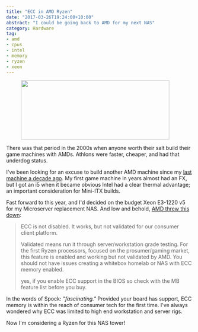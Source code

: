 ```yaml
---
title: "ECC in AMD Ryzen"
date: "2017-03-26T19:24:00+10:00"
abstract: "I could be going back to AMD for my next NAS"
category: Hardware
tag: 
- amd
- cpus
- intel
- memory
- ryzen
- xeon
---
```

<figure><img src="https://rubenerd.com/files/2017/ryzen@1x.jpg" alt="" style="width:400px; height:160px" srcset="https://rubenerd.com/files/2017/ryzen@1x.jpg 1x, https://rubenerd.com/files/2017/ryzen@2x.jpg 2x" /></figure>

There was that period in the 2000s when anyone worth their salt build their game machines with AMDs. Athlons were faster, cheaper, and had that underdog status.

I've been looking for an excuse to build another AMD machine since my [last machine a decade ago]. My first game machine in years almost had an FX, but I got an i5 when it became obvious Intel had a clear thermal advantage; an important consideration for Mini-ITX builds.

Fast forward to this year, and I'd decided on the budget Xeon E3-1220 v5 for my Microserver replacement NAS. And low and behold, [AMD threw this down]:

> ECC is not disabled. It works, but not validated for our consumer client platform.
>  
> Validated means run it through server/workstation grade testing. For the first Ryzen processors, focused on the prosumer/gaming market, this feature is enabled and working but not validated by AMD. You should not have issues creating a whitebox homelab or NAS with ECC memory enabled.
> 
> yes, if you enable ECC support in the BIOS so check with the MB feature list before you buy.

In the words of Spock: *"fascinating."* Provided your board has support, ECC memory is within the reach of consumer tech for the first time. I've always wondered why ECC was limited to high end workstation and server rigs.

Now I'm considering a Ryzen for this NAS tower!

[last machine a decade ago]: https://rubenerd.com/sim-lim-square-and-the-athlon-x2/
[AMD threw this down]: https://www.overclock3d.net/news/cpu_mainboard/amd_confirms_that_ryzen_supports_ecc_memory/1

